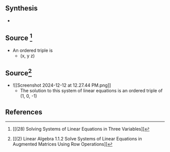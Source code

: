 ## Synthesis
- 
## Source [^1]
- An ordered triple is 
	- (x, y z)

## Source[^2]
- ![[Screenshot 2024-12-12 at 12.27.44 PM.png]]
	- The solution to this system of linear equations is an ordered triple of (1, 0, -1)
## References

[^1]: [[(28) Solving Systems of Linear Equations in Three Variables]]
[^2]: [[(2) Linear Algebra 1.1.2 Solve Systems of Linear Equations in Augmented Matrices Using Row Operations]]